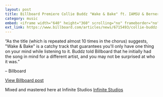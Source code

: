 ```yaml
---
layout: post
title: Billboard Premiere Collie Buddz "Wake & Bake" ft. IAMSU & Berner
category: music
embed: <iframe width="640" height="360" scrolling="no" frameborder="no" allow="autoplay" src="https://w.soundcloud.com/player/?url=https%3A//api.soundcloud.com/tracks/225286672&color=%23ff5500&auto_play=false&hide_related=false&show_comments=true&show_user=true&show_reposts=false&show_teaser=true&visual=true"></iframe>
ext_link: https://www.billboard.com/articles/news/6715493/collie-buddz-premiere-wake-bake
---
```


“As the title (which is repeated almost 10 times in the chorus) suggests, "Wake & Bake" is a catchy track that guarantees you'll only have one thing on your mind while listening to it. Buddz told Billboard that he initially had the song in mind for a different artist, and you may not be surprised at who it was.”

– Billboard

[View Billboard post](https://www.billboard.com/articles/news/6715493/collie-buddz-premiere-wake-bake)

Mixed and mastered here at Infinite Studios [Infinite Studios](http://localhost:4000.html)


<!-- categories: [ music, Mixng, Mastering ] -->
